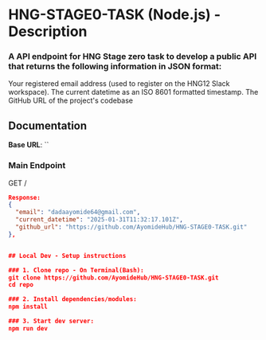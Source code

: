# HNG-STAGE0-TASK (Node.js) - Description

### A API endpoint for HNG Stage zero task to develop a public API that returns the following information in JSON format:
Your registered email address (used to register on the HNG12 Slack workspace).
The current datetime as an ISO 8601 formatted timestamp.
The GitHub URL of the project's codebase

## Documentation

**Base URL**: ``

### Main Endpoint
GET /
```json
Response:
{
  "email": "dadaayomide64@gmail.com",
  "current_datetime": "2025-01-31T11:32:17.101Z",
  "github_url": "https://github.com/AyomideHub/HNG-STAGE0-TASK.git"
},


## Local Dev - Setup instructions

### 1. Clone repo - On Terminal(Bash):
git clone https://github.com/AyomideHub/HNG-STAGE0-TASK.git
cd repo

### 2. Install dependencies/modules:
npm install

### 3. Start dev server:
npm run dev
